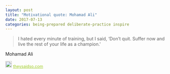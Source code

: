 ```yaml
---
layout: post
title: "Motivational quote: Mohamad Ali"
date: 2017-07-13
categories: being-prepared deliberate-practice inspire
---
```

> I hated every minute of training, but I said, ‘Don’t quit. Suffer now and live the rest of your life as a champion.'

Mohamad Ali

<span style="z-index:50;font-size:0.9em;"><img src="https://theysaidso.com/branding/theysaidso.png" height="20" width="20" alt="theysaidso.com"/><a href="https://theysaidso.com" title="Powered by quotes from theysaidso.com" style="color: #9fcc25; margin-left: 4px; vertical-align: middle;">theysaidso.com</a></span>
